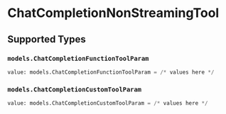 # ChatCompletionNonStreamingTool


## Supported Types

### `models.ChatCompletionFunctionToolParam`

```python
value: models.ChatCompletionFunctionToolParam = /* values here */
```

### `models.ChatCompletionCustomToolParam`

```python
value: models.ChatCompletionCustomToolParam = /* values here */
```

